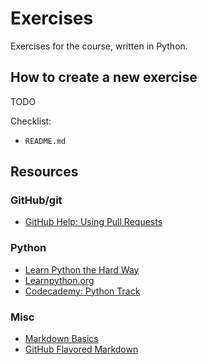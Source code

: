 # Exercises

Exercises for the course, written in Python.

## How to create a new exercise

TODO

Checklist:

- `README.md`

## Resources

### GitHub/git

- [GitHub Help: Using Pull Requests](https://help.github.com/articles/using-pull-requests)

### Python

- [Learn Python the Hard Way](http://learnpythonthehardway.org/)
- [Learnpython.org](http://www.learnpython.org/)
- [Codecademy: Python Track](http://www.codecademy.com/tracks/python)

### Misc

- [Markdown Basics](https://help.github.com/articles/markdown-basics)
- [GitHub Flavored Markdown](https://help.github.com/articles/github-flavored-markdown)
